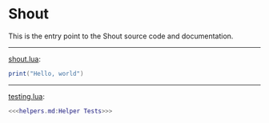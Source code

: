 # Shout

This is the entry point to the Shout source code and documentation.

---

[shout.lua](shout.lua):
```lua
print("Hello, world")
```

---

[testing.lua](testing.lua):
```lua
<<<helpers.md:Helper Tests>>>
```
